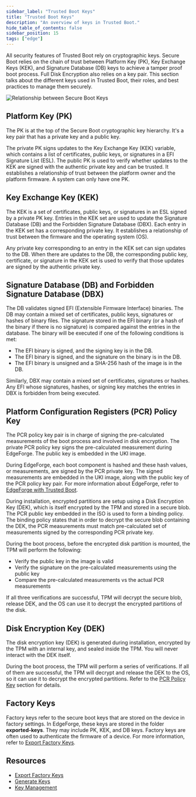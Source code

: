 ```yaml
---
sidebar_label: "Trusted Boot Keys"
title: "Trusted Boot Keys"
description: "An overview of keys in Trusted Boot."
hide_table_of_contents: false
sidebar_position: 15
tags: ["edge"]
---
```


All security features of Trusted Boot rely on cryptographic keys. Secure Boot relies on the chain of trust between
Platform Key (PK), Key Exchange Keys (KEK), and Signature Database (DB) keys to achieve a tamper proof boot process.
Full Disk Encryption also relies on a key pair. This section talks about the different keys used in Trusted Boot, their
roles, and best practices to manage them securely.

![Relationship between Secure Boot Keys](/clusters_edge_trusted-boot_key-management_key-relationship.webp)

## Platform Key (PK)

The PK is at the top of the Secure Boot cryptographic key hierarchy. It's a key pair that has a private key and a public
key.

The private PK signs updates to the Key Exchange Key (KEK) variable, which contains a list of certificates, public keys,
or signatures in a EFI Signature List (ESL). The public PK is used to verify whether updates to the KEK are signed with
the authentic private key and can be trusted. It establishes a relationship of trust between the platform owner and the
platform firmware. A system can only have one PK.

## Key Exchange Key (KEK)

The KEK is a set of certificates, public keys, or signatures in an ESL signed by a private PK key. Entries in the KEK
set are used to update the Signature Database (DB) and the Forbidden Signature Database (DBX). Each entry in the KEK set
has a corresponding private key. It establishes a relationship of trust between the firmware and the operating system
(OS).

Any private key corresponding to an entry in the KEK set can sign updates to the DB. When there are updates to the DB,
the corresponding public key, certificate, or signature in the KEK set is used to verify that those updates are signed
by the authentic private key.

## Signature Database (DB) and Forbidden Signature Database (DBX)

The DB validates signed EFI (Extensible Firmware Interface) binaries. The DB may contain a mixed set of certificates,
public keys, signatures or hashes of binary files. The signature stored in the EFI binary (or a hash of the binary if
there is no signature) is compared against the entries in the database. The binary will be executed if one of the
following conditions is met:

- The EFI binary is signed, and the signing key is in the DB.
- The EFI binary is signed, and the signature on the binary is in the DB.
- The EFI binary is unsigned and a SHA-256 hash of the image is in the DB.

Similarly, DBX may contain a mixed set of certificates, signatures or hashes. Any EFI whose signatures, hashes, or
signing key matches the entries in DBX is forbidden from being executed.

## Platform Configuration Registers (PCR) Policy Key

The PCR policy key pair is in charge of signing the pre-calculated measurements of the boot process and involved in disk
encryption. The private PCR policy key signs the pre-calculated measurement during EdgeForge. The public key is embedded
in the UKI image.

During EdgeForge, each boot component is hashed and these hash values, or measurements, are signed by the PCR private
key. The signed measurements are embedded in the UKI image, along with the public key of the PCR policy key pair. For
more information about EdgeForge, refer to [EdgeForge with Trusted Boot](../edgeforge/edgeforge.md).

During installation, encrypted partitions are setup using a Disk Encryption Key (DEK), which is itself encrypted by the
TPM and stored in a secure blob. The PCR public key embedded in the ISO is used to form a binding policy. The binding
policy states that in order to decrypt the secure blob containing the DEK, the PCR measurements must match pre-calculated
set of measurements signed by the corresponding PCR private key.

During the boot process, before the encrypted disk partition is mounted, the TPM will perform the following:

- Verify the public key in the image is valid
- Verify the signature on the pre-calculated measurements using the public key
- Compare the pre-calculated measurements vs the actual PCR measurements

If all three verifications are successful, TPM will decrypt the secure blob, release DEK, and the OS can use it to
decrypt the encrypted partitions of the disk.

## Disk Encryption Key (DEK)

The disk encryption key (DEK) is generated during installation, encrypted by the TPM with an internal key, and sealed
inside the TPM. You will never interact with the DEK itself.

During the boot process, the TPM will perform a series of verifications. If all of them are successful, the TPM will
decrypt and release the DEK to the OS, so it can use it to decrypt the encrypted partitions. Refer to the
[PCR Policy Key](#platform-configuration-registers-pcr-policy-key) section for details.

## Factory Keys

Factory keys refer to the secure boot keys that are stored on the device in factory settings. In EdgeForge, these keys
are stored in the folder **exported-keys**. They may include PK, KEK, and DB keys. Factory keys are often used to
authenticate the firmware of a device. For more information, refer to [Export Factory Keys](export-keys.md).

## Resources

- [Export Factory Keys](./export-keys.md)
- [Generate Keys](./generate-keys.md)
- [Key Management](./key-management.md)
